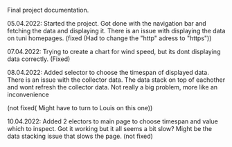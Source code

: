 Final project documentation.

05.04.2022:
Started the project.
Got done with the navigation bar and fetching the data and displaying it. 
There is an issue with displaying the data on tuni homepages. (fixed (Had to change the "http" adress to "https"))

07.04.2022:
Trying to create a chart for wind speed, but its dont displaying data correctly. (Fixed)

08.04.2022:
Added selector to choose the timespan of displayed data. 
There is an issue with the collector data. The data stack on top of eachother and wont refresh the collector data.
Not really a big problem, more like an inconvenience

 (not fixed( Might have to turn to Louis on this one))

 10.04.2022:
 Added 2 electors to main page to choose timespan and value which to inspect. Got it working but it all seems a bit slow? Might be the data stacking issue that slows the page.
 (not fixed)

 

